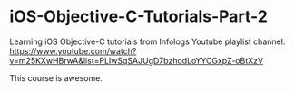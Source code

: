 # iOS-Objective-C-Tutorials-Part-2

Learning iOS Objective-C tutorials from Infologs Youtube playlist channel: https://www.youtube.com/watch?v=m25KXwHBrwA&list=PLIwSqSAJUgD7bzhodLoYYCGxpZ-oBtXzV

This course is awesome.
